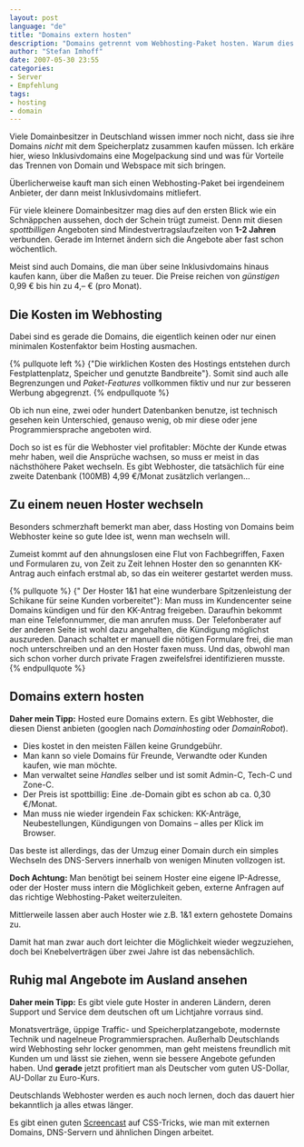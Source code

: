 ```yaml
---
layout: post
language: "de"
title: "Domains extern hosten"
description: "Domains getrennt vom Webhosting-Paket hosten. Warum dies eine gute Idee ist und was für Vorteile es bringt."
author: "Stefan Imhoff"
date: 2007-05-30 23:55
categories:
- Server
- Empfehlung
tags:
- hosting
- domain
---
```


Viele Domainbesitzer in Deutschland wissen immer noch nicht, dass sie ihre Domains _nicht_ mit dem Speicherplatz zusammen kaufen müssen. Ich erkäre hier, wieso Inklusivdomains eine Mogelpackung sind und was für Vorteile das Trennen von Domain und Webspace mit sich bringen.

Überlicherweise kauft man sich einen Webhosting-Paket bei irgendeinem Anbieter, der dann meist Inklusivdomains mitliefert.

Für viele kleinere Domainbesitzer mag dies auf den ersten Blick wie ein Schnäppchen aussehen, doch der Schein trügt zumeist. Denn mit diesen *spottbilligen* Angeboten sind Mindestvertragslaufzeiten von **1-2 Jahren** verbunden. Gerade im Internet ändern sich die Angebote aber fast schon wöchentlich.

Meist sind auch Domains, die man über seine Inklusivdomains hinaus kaufen kann, über die Maßen zu teuer. Die Preise reichen von *günstigen* 0,99 € bis hin zu 4,– € (pro Monat).

## Die Kosten im Webhosting

Dabei sind es gerade die Domains, die eigentlich keinen oder nur einen minimalen Kostenfaktor beim Hosting ausmachen.

{% pullquote left %}
{"Die wirklichen Kosten des Hostings entstehen durch Festplattenplatz, Speicher und genutzte Bandbreite"}. Somit sind auch alle Begrenzungen und *Paket-Features* vollkommen fiktiv und nur zur besseren Werbung abgegrenzt.
{% endpullquote %}

Ob ich nun eine, zwei oder hundert Datenbanken benutze, ist technisch gesehen kein Unterschied, genauso wenig, ob mir diese oder jene Programmiersprache angeboten wird.

Doch so ist es für die Webhoster viel profitabler: Möchte der Kunde etwas mehr haben, weil die Ansprüche wachsen, so muss er meist in das nächsthöhere Paket wechseln. Es gibt Webhoster, die tatsächlich für eine zweite Datenbank (100MB) 4,99 €/Monat zusätzlich verlangen…

## Zu einem neuen Hoster wechseln

Besonders schmerzhaft bemerkt man aber, dass Hosting von Domains beim Webhoster keine so gute Idee ist, wenn man wechseln will.

Zumeist kommt auf den ahnungslosen eine Flut von Fachbegriffen, Faxen und Formularen zu, von Zeit zu Zeit lehnen Hoster den so genannten KK-Antrag auch einfach erstmal ab, so das ein weiterer gestartet werden muss.

{% pullquote %}
{" Der Hoster 1&1 hat eine wunderbare Spitzenleistung der Schikane für seine Kunden vorbereitet"}: Man muss im Kundencenter seine Domains kündigen und für den KK-Antrag freigeben. Daraufhin bekommt man eine Telefonnummer, die man anrufen muss. Der Telefonberater auf der anderen Seite ist wohl dazu angehalten, die Kündigung möglichst auszureden. Danach schaltet er manuell die nötigen Formulare frei, die man noch unterschreiben und an den Hoster faxen muss. Und das, obwohl man sich schon vorher durch private Fragen zweifelsfrei identifizieren musste.
{% endpullquote %}

## Domains extern hosten

**Daher mein Tipp:** Hosted eure Domains extern. Es gibt Webhoster, die diesen Dienst anbieten (googlen nach *Domainhosting* oder *DomainRobot*).

* Dies kostet in den meisten Fällen keine Grundgebühr.
* Man kann so viele Domains für Freunde, Verwandte oder Kunden kaufen, wie man möchte.
* Man verwaltet seine *Handles* selber und ist somit Admin-C, Tech-C und Zone-C.
* Der Preis ist spottbillig: Eine .de-Domain gibt es schon ab ca. 0,30 €/Monat.
* Man muss nie wieder irgendein Fax schicken: KK-Anträge, Neubestellungen, Kündigungen von Domains – alles per Klick im Browser.

Das beste ist allerdings, das der Umzug einer Domain durch ein simples Wechseln des DNS-Servers innerhalb von wenigen Minuten vollzogen ist.

**Doch Achtung:** Man benötigt bei seinem Hoster eine eigene IP-Adresse, oder der Hoster muss intern die Möglichkeit geben, externe Anfragen auf das richtige Webhosting-Paket weiterzuleiten.

Mittlerweile lassen aber auch Hoster wie z.B. 1&1 extern gehostete Domains zu.

Damit hat man zwar auch dort leichter die Möglichkeit wieder wegzuziehen, doch bei Knebelverträgen über zwei Jahre ist das nebensächlich.

## Ruhig mal Angebote im Ausland ansehen

**Daher mein Tipp:** Es gibt viele gute Hoster in anderen Ländern, deren Support und Service dem deutschen oft um Lichtjahre vorraus sind.

Monatsverträge, üppige Traffic- und Speicherplatzangebote, modernste Technik und nagelneue Programmiersprachen. Außerhalb Deutschlands wird Webhosting sehr locker genommen, man geht meistens freundlich mit Kunden um und lässt sie ziehen, wenn sie bessere Angebote gefunden haben. Und **gerade** jetzt profitiert man als Deutscher vom guten US-Dollar, AU-Dollar zu Euro-Kurs.

Deutschlands Webhoster werden es auch noch lernen, doch das dauert hier bekanntlich ja alles etwas länger.

Es gibt einen guten [Screencast](https://css-tricks.com/video-screencasts/46-domains-dns-hosting-and-google-apps/) auf CSS-Tricks, wie man mit externen Domains, DNS-Servern und ähnlichen Dingen arbeitet.
